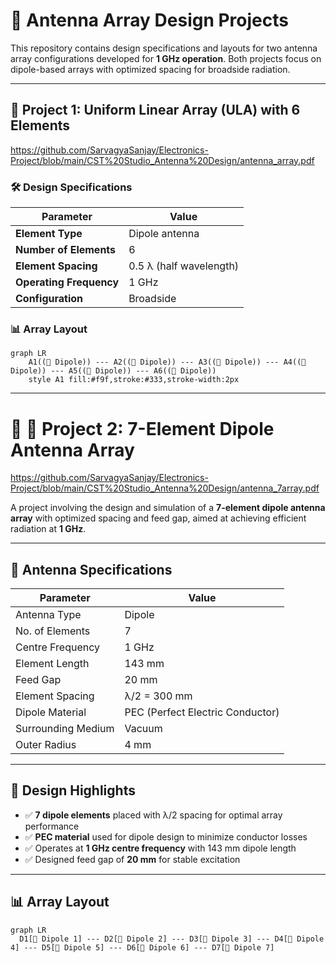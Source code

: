 # 📡 Antenna Array Design Projects  

This repository contains design specifications and layouts for two antenna array configurations developed for **1 GHz operation**. Both projects focus on dipole-based arrays with optimized spacing for broadside radiation.  

---

## 🔹 Project 1: Uniform Linear Array (ULA) with 6 Elements
https://github.com/SarvagyaSanjay/Electronics-Project/blob/main/CST%20Studio_Antenna%20Design/antenna_array.pdf 

### 🛠️ Design Specifications  

| Parameter              | Value                     |
|------------------------|---------------------------|
| **Element Type**       | Dipole antenna            |
| **Number of Elements** | 6                         |
| **Element Spacing**    | 0.5 λ (half wavelength)   |
| **Operating Frequency**| 1 GHz                     |
| **Configuration**      | Broadside                 |

### 📊 Array Layout  

```mermaid
graph LR
    A1((📡 Dipole)) --- A2((📡 Dipole)) --- A3((📡 Dipole)) --- A4((📡 Dipole)) --- A5((📡 Dipole)) --- A6((📡 Dipole))
    style A1 fill:#f9f,stroke:#333,stroke-width:2px
```
---

# 📡 🔹 Project 2: 7-Element Dipole Antenna Array 
https://github.com/SarvagyaSanjay/Electronics-Project/blob/main/CST%20Studio_Antenna%20Design/antenna_7array.pdf

A project involving the design and simulation of a **7-element dipole antenna array** with optimized spacing and feed gap, aimed at achieving efficient radiation at **1 GHz**.  

---

## 🔧 Antenna Specifications  

| Parameter              | Value                |
|------------------------|----------------------|
| Antenna Type           | Dipole               |
| No. of Elements        | 7                    |
| Centre Frequency       | 1 GHz                |
| Element Length         | 143 mm               |
| Feed Gap               | 20 mm                |
| Element Spacing        | λ/2 = 300 mm         |
| Dipole Material        | PEC (Perfect Electric Conductor) |
| Surrounding Medium     | Vacuum               |
| Outer Radius           | 4 mm                 |

---

## 🎯 Design Highlights  

- ✅ **7 dipole elements** placed with λ/2 spacing for optimal array performance  
- ✅ **PEC material** used for dipole design to minimize conductor losses  
- ✅ Operates at **1 GHz centre frequency** with 143 mm dipole length  
- ✅ Designed feed gap of **20 mm** for stable excitation  

---

## 📊 Array Layout  

```mermaid
graph LR
  D1[📡 Dipole 1] --- D2[📡 Dipole 2] --- D3[📡 Dipole 3] --- D4[📡 Dipole 4] --- D5[📡 Dipole 5] --- D6[📡 Dipole 6] --- D7[📡 Dipole 7]

